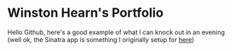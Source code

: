 Winston Hearn's Portfolio
==============

Hello Github, here's a good example of what I can knock out in an evening (well ok, the Sinatra app is something I originally setup for [here](http://ouradventure.in))
